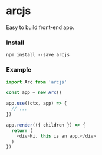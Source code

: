 # arcjs

Easy to build front-end app.

### Install

```shell
npm install --save arcjs
```

### Example

```js
import Arc from 'arcjs'

const app = new Arc()

app.use((ctx, app) => {
  // ...
})

app.render(({ children }) => {
  return (
    <div>Hi, this is an app.</div>
  )
})
```